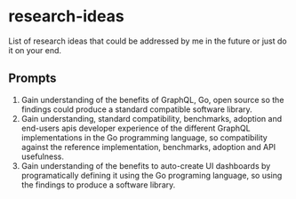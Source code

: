 # research-ideas
List of research ideas that could be addressed by me in the future or just do it on your end.


## Prompts
1. Gain understanding of the benefits of GraphQL, Go, open source so the findings could produce a standard compatible software library.
2. Gain understanding, standard compatibility, benchmarks, adoption and end-users apis developer experience of the different GraphQL implementations in the Go programming language, so compatibility against the reference implementation, benchmarks, adoption and API usefulness.
3. Gain understanding of the benefits to auto-create UI dashboards by programatically defining it using the Go programing language, so using the findings to produce a software library.
